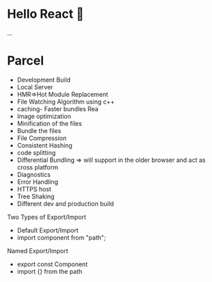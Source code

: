 # Hello React 🚀 

...
# Parcel
- Development Build
- Local Server
- HMR=>Hot Module Replacement
- File Watching Algorithm using c++
- caching- Faster bundles Rea
- Image optimization
- Minification  of the files
- Bundle the files
- File Compression
- Consistent Hashing
- code splitting
- Differential Bundling =>  will support in the older browser and act as cross platform
- Diagnostics
- Error Handling
- HTTPS host
- Tree Shaking
- Different dev and production build

Two Types of Export/Import
- Default Export/Import
- import component from "path";


Named Export/Import
- export const Component
-  import {} from the path
